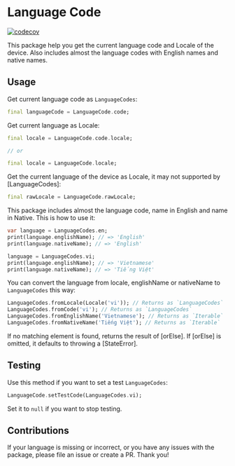# Language Code

[![codecov](https://codecov.io/gh/lamnhan066/language_code/graph/badge.svg?token=YTTPYNAY4C)](https://codecov.io/gh/lamnhan066/language_code)

This package help you get the current language code and Locale of the device. Also includes almost the language codes with English names and native names.

## Usage

Get current language code as `LanguageCodes`:

``` dart
final languageCode = LanguageCode.code;
```

Get current language as Locale:

``` dart
final locale = LanguageCode.code.locale;

// or

final locale = LanguageCode.locale;
```

Get the current language of the device as Locale, it may not supported by [LanguageCodes]:

``` dart
final rawLocale = LanguageCode.rawLocale;
```

This package includes almost the language code, name in English and name in Native. This is how to use it:

``` dart
var language = LanguageCodes.en;
print(language.englishName); // => 'English'
print(language.nativeName); // => 'English'

language = LanguageCodes.vi;
print(language.englishName); // => 'Vietnamese'
print(language.nativeName); // => 'Tiếng Việt'
```

You can convert the language from locale, englishName or nativeName to `LanguageCodes` this way:

``` dart
LanguageCodes.fromLocale(Locale('vi')); // Returns as `LanguageCodes`
LanguageCodes.fromCode('vi'); // Returns as `LanguageCodes`
LanguageCodes.fromEnglishName('Vietnamese'); // Returns as `Iterable`
LanguageCodes.fromNativeName('Tiếng Việt'); // Returns as `Iterable`
```

If no matching element is found, returns the result of [orElse]. If [orElse] is omitted, it defaults to throwing a [StateError].

## Testing

Use this method if you want to set a test `LanguageCodes`:

``` dart
LanguageCode.setTestCode(LanguageCodes.vi);
```

Set it to `null` if you want to stop testing.

## Contributions

If your language is missing or incorrect, or you have any issues with the package, please file an issue or create a PR. Thank you!
